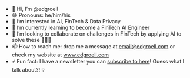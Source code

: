 - 👋 Hi, I’m @edgroell
- 😄 Pronouns: he/him/his
- 👀 I’m interested in AI, FinTech & Data Privacy
- 🌱 I’m currently learning to become a FinTech AI Engineer
- 💞️ I’m looking to collaborate on challenges in FinTech by applying AI to solve these 🧠💶🚀
- 📫 How to reach me: drop me a message at email@edgroell.com or check my website at www.edgroell.com
- ⚡ Fun fact: I have a newsletter you can <a href="https://www.linkedin.com/build-relation/newsletter-follow?entityUrn=7328509147346341889">subscribe to here</a>! Guess what I talk about?! 💡

<!---
edgroell/edgroell is a ✨ special ✨ repository because its `README.md` (this file) appears on your GitHub profile.
You can click the Preview link to take a look at your changes.
--->
